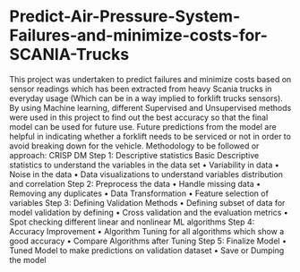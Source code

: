 # Predict-Air-Pressure-System-Failures-and-minimize-costs-for-SCANIA-Trucks
This project was undertaken to predict failures and minimize costs based on sensor readings which has been extracted from heavy Scania trucks in everyday usage (Which can be in a way implied to forklift trucks sensors). By using Machine learning, different Supervised and Unsupervised methods were used in this project to find out the best accuracy so that the final model can be used for future use. Future predictions from the model are helpful in indicating whether a forklift needs to be serviced or not in order to avoid breaking down for the vehicle.
Methodology to be followed or approach: CRISP DM
Step 1: Descriptive statistics
Basic Descriptive statistics to understand the variables in the data set
•	Variability in data
•	Noise in the data
•	Data visualizations to understand variables distribution and correlation
Step 2: Preprocess the data 
•	Handle missing data
•	Removing any duplicates 
•	Data Transformation
•	Feature selection of variables
Step 3: Defining Validation Methods
•	Defining subset of data for model validation by defining
•	Cross validation and the evaluation metrics
•	Spot checking different linear and nonlinear ML algorithms
 Step 4: Accuracy Improvement
•	Algorithm Tuning for all algorithms which show a good accuracy
•	Compare Algorithms after Tuning
Step 5: Finalize Model
•	Tuned Model to make predictions on validation dataset
•	Save or Dumping the model
